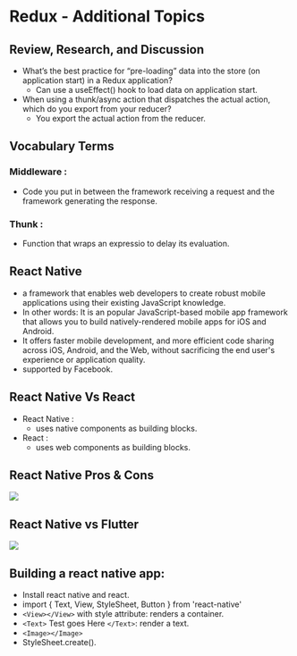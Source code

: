 # Redux - Additional Topics

## Review, Research, and Discussion


* What’s the best practice for “pre-loading” data into the store (on application start) in a Redux application?     
  * Can use a useEffect() hook to load data on application start.
* When using a thunk/async action that dispatches the actual action, which do you export from your reducer?
  * You export the actual action from the reducer.


## Vocabulary Terms

### Middleware :
  * Code you put in between the framework receiving a request and the framework generating the response.
### Thunk : 
  * Function that wraps an expressio to delay its evaluation.

## React Native

* a framework that enables web developers to create robust mobile applications using their existing JavaScript knowledge.
* In other words: It is an popular JavaScript-based mobile app framework that allows you to build natively-rendered mobile apps for iOS and Android.
* It offers faster mobile development, and more efficient code sharing across iOS, Android, and the Web, without sacrificing the end user's experience or application quality.
* supported by Facebook.

## React Native Vs React

* React Native :
  * uses native components as building blocks.
* React :
  * uses web components as building blocks.

## React Native Pros & Cons 

<img src ="https://a.storyblok.com/f/86602/720x497/6966bc5d94/react-pros-cons.jpg">

## React Native vs Flutter

<img src ="https://nix-united.com/wp-content/uploads/2020/01/pics-for-Email_mailchimp.key-2021-03-15-17-12-03.jpg">

## Building a react native app:

* Install react native and react.
* import { Text, View, StyleSheet, Button } from 'react-native'
* `<View></View>` with style attribute: renders a container.
* `<Text>` Test goes Here `</Text>`: render a text.
* `<Image></Image>`
* StyleSheet.create().


